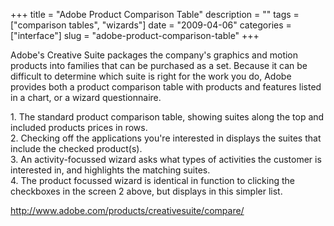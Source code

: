 +++
title = "Adobe Product Comparison Table"
description = ""
tags = ["comparison tables", "wizards"]
date = "2009-04-06"
categories = ["interface"]
slug = "adobe-product-comparison-table"
+++


<p>Adobe's Creative Suite packages the company's graphics and motion products into families that can be purchased as a set. Because it can be difficult to determine which suite is right for the work you do, Adobe provides both a product comparison table with products and features listed in a chart, or a wizard questionnaire. </p>
<div id="screens-full" class="clear"><div class="caption">1. The standard product comparison table, showing suites along the top and included products prices in rows.</div><div class="fullimg clear"><a href="//media.konigi.com/interface/adobe-comparison-table-1.png" class="group" rel="group" title="1. The standard product comparison table, showing suites along the top and included products prices ..."><img src="//media.konigi.com/interface/adobe-comparison-table-1.png" alt="" class="img-responsive"></a></div></div><div id="screens-full" class="clear"><div class="caption">2. Checking off the applications you're interested in displays the suites that include the checked product(s).</div><div class="fullimg clear"><a href="//media.konigi.com/interface/adobe-comparison-table-2.png" class="group" rel="group" title="2. Checking off the applications you're interested in displays the suites that include the chec..."><img src="//media.konigi.com/interface/adobe-comparison-table-2.png" alt="" class="img-responsive"></a></div></div><div id="screens-full" class="clear"><div class="caption">3. An activity-focussed wizard asks what types of activities the customer is interested in, and highlights the matching suites.</div><div class="fullimg clear"><a href="//media.konigi.com/interface/adobe-comparison-table-3.png" class="group" rel="group" title="3. An activity-focussed wizard asks what types of activities the customer is interested in, and high..."><img src="//media.konigi.com/interface/adobe-comparison-table-3.png" alt="" class="img-responsive"></a></div></div><div id="screens-full" class="clear"><div class="caption">4. The product focussed wizard is identical in function to clicking the checkboxes in the screen 2 above, but displays in this simpler list.</div><div class="fullimg clear"><a href="//media.konigi.com/interface/adobe-comparison-table-4.png" class="group" rel="group" title="4. The product focussed wizard is identical in function to clicking the checkboxes in the screen 2 a..."><img src="//media.konigi.com/interface/adobe-comparison-table-4.png" alt="" class="img-responsive"></a></div></div>        
<p><a href="http://www.adobe.com/products/creativesuite/compare/">http://www.adobe.com/products/creativesuite/compare/</a></p>


